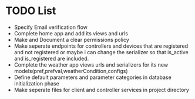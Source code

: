# TODO List

- Specify Email verification flow
- Complete home app and add its views and urls
- Make and Document a clear permissions policy
- Make seperate endpoints for controllers and devices that are registered and not registered or maybe i can change the serializer so that is_active and is_registered are included.
- Complete the weather app views urls and serializers for its new models(pref,prefval,weatherCondition,configs)
- Define default parameters and parameter categories in database initialization phase
- Make seperate files for client and controller services in project directory